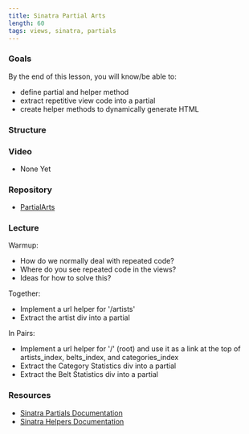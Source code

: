 ```yaml
---
title: Sinatra Partial Arts
length: 60
tags: views, sinatra, partials
---
```


### Goals

By the end of this lesson, you will know/be able to:

* define partial and helper method
* extract repetitive view code into a partial
* create helper methods to dynamically generate HTML

### Structure

### Video

* None Yet

### Repository

* [PartialArts](https://github.com/turingschool-examples/partial-arts)

### Lecture

Warmup:

* How do we normally deal with repeated code?
* Where do you see repeated code in the views?
* Ideas for how to solve this?

Together:

* Implement a url helper for '/artists'
* Extract the artist div into a partial

In Pairs: 

* Implement a url helper for '/' (root) and use it as a link at the top of artists_index, belts_index, and categories_index
* Extract the Category Statistics div into a partial
* Extract the Belt Statistics div into a partial

### Resources

* [Sinatra Partials Documentation](http://www.sinatrarb.com/faq.html#partials)
* [Sinatra Helpers Documentation](http://www.sinatrarb.com/faq.html#helpview)


